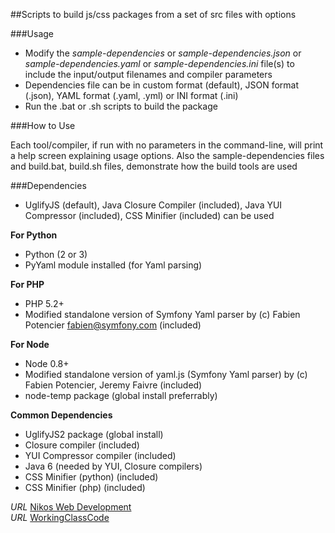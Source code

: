 ##Scripts to build js/css packages from a set of src files with options

###Usage

* Modify the *sample-dependencies* or *sample-dependencies.json* or *sample-dependencies.yaml* or *sample-dependencies.ini* file(s) to include the input/output filenames and compiler parameters
* Dependencies file can be in custom format (default), JSON format (.json), YAML format (.yaml, .yml) or INI format (.ini)
* Run the .bat or .sh scripts to build the package

###How to Use

Each tool/compiler, if run with no parameters in the command-line, will print a help screen explaining usage options.
Also the sample-dependencies files and build.bat, build.sh files, demonstrate how the build tools are used


###Dependencies

* UglifyJS (default), Java Closure Compiler (included), Java YUI Compressor (included), CSS Minifier (included) can be used

__For Python__
* Python (2 or 3)
* PyYaml module installed (for Yaml parsing)

__For PHP__
* PHP 5.2+
* Modified standalone version of Symfony Yaml parser by (c) Fabien Potencier <fabien@symfony.com> (included)

__For Node__
* Node 0.8+
* Modified standalone version of yaml.js (Symfony Yaml parser) by (c) Fabien Potencier, Jeremy Faivre (included)
* node-temp package (global install preferrably)

__Common Dependencies__
* UglifyJS2 package (global install)
* Closure compiler (included)
* YUI Compressor compiler (included)
* Java 6 (needed by YUI, Closure compilers)
* CSS Minifier (python) (included)
* CSS Minifier (php) (included)


*URL* [Nikos Web Development](http://nikos-web-development.netai.net/ "Nikos Web Development")  
*URL* [WorkingClassCode](http://workingclasscode.uphero.com/ "Working Class Code")  

